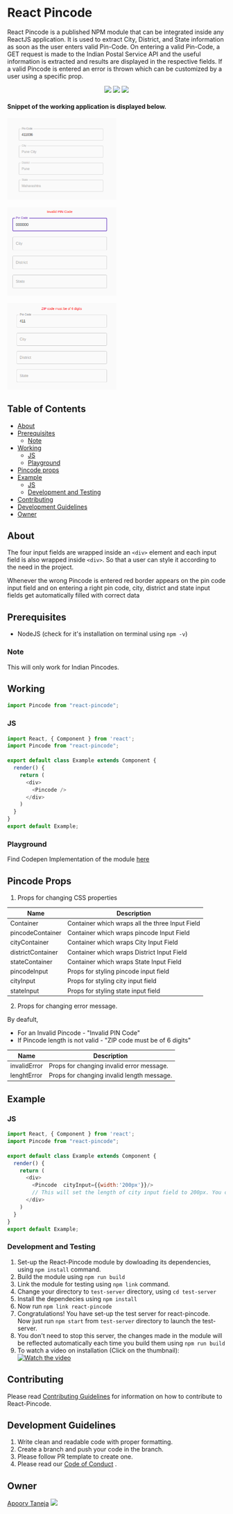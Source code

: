 # React Pincode

React Pincode is a published NPM module that can be integrated inside any ReactJS application. It is used to extract City, District, and State information as soon as the user enters valid Pin-Code. On entering a valid Pin-Code, a GET request is made to the Indian Postal Service API and the useful information is extracted and results are displayed in the respective fields. If a valid Pincode is entered an error is thrown which can be customized by a user using a specific prop.



<div align="center">
    <img src="https://forthebadge.com/images/badges/powered-by-responsibility.svg" >
    <img src="https://forthebadge.com/images/badges/built-with-love.svg" >
    <img src="https://forthebadge.com/images/badges/made-with-javascript.svg" >
</div>



#### Snippet of the working application is displayed below.

[<img src="./correct_pin.png" style="width: 50%;" />](https://github.com/plxity/React-Pincode)

[<img src="./invalid_pin.png" style="width: 50%;" />](https://github.com/plxity/React-Pincode)

[<img src="./length_pin.png" style="width: 50%;" />](https://github.com/plxity/React-Pincode)

## Table of Contents
- [About](#about)
- [Prerequisites](#prerequisites)
  - [Note](#note)
- [Working](#working)
  - [JS](#js)
  - [Playground](#playground)
- [Pincode props](#pincode-props)
- [Example](#example)
  - [JS](#js-1)
  - [Development and Testing](#development-and-testing)
- [Contributing](#contributing)
- [Development Guidelines](#development-guidelines)
- [Owner](#owner)


## About

The four input fields are wrapped inside an ```<div>``` element and each input field is also wrapped inside ```<div>```. So that a user can style it according to the need in the project.

Whenever the wrong Pincode is entered red border appears on the pin code input field and on entering a right pin code, city, district and state input fields get automatically filled with correct data


## Prerequisites
* NodeJS (check for it's installation on terminal using ```npm -v```)

### Note
This will only work for Indian Pincodes.

## Working

```js
import Pincode from "react-pincode";
```

### JS

```js
import React, { Component } from 'react';
import Pincode from "react-pincode";

export default class Example extends Component {
  render() {
    return (
      <div>
        <Pincode />
      </div>
    )
  }
}
export default Example;
```

### Playground

Find Codepen Implementation of the module [here](https://codepen.io/adityabisoi/pen/poJQXzx)

## Pincode Props

1) Props for changing CSS properties

| Name             | Description                                     |
| ---------------- | ----------------------------------------------- |
| Container        | Container which wraps all the three Input Field |
| pincodeContainer | Container which wraps pincode Input Field       |
| cityContainer    | Container which wraps City Input Field          |
| districtContainer| Container which wraps District Input Field      |
| stateContainer   | Container which wraps State Input Field          |
| pincodeInput     | Props for styling pincode input field           |
| cityInput        | Props for styling city input field              |
| stateInput       | Props for styling state input field             |



2) Props for changing error message.

By deafult,

* For an Invalid Pincode - "Invalid PIN Code"
* If Pincode length is not valid - "ZIP code must be of 6 digits"

| Name             | Description                                     |
| ---------------- | ----------------------------------------------- |
| invalidError     | Props for changing invalid error message.       |
| lenghtError      | Props for changing invalid length  message.     |



## Example

### JS

```js
import React, { Component } from 'react';
import Pincode from "react-pincode";

export default class Example extends Component {
  render() {
    return (
      <div>
        <Pincode  cityInput={{width:'200px'}}/>
        // This will set the length of city input field to 200px. You can play with rest of the props to style it according to your need.
      </div>
    )
  }
}
export default Example;
```
### Development and Testing

1. Set-up the React-Pincode module by dowloading its dependencies, using `npm install` command.	
2. Build the module using `npm run build`	
3. Link the module for testing using `npm link` command.	
4. Change your directory to `test-server` directory, using `cd test-server`	
5. Install the dependecies using `npm install`	
6. Now run `npm link react-pincode`	
7. Congratulations! You have set-up the test server for react-pincode.	
Now just run `npm start` from `test-server` directory to launch the test-server.	
8. You don't need to stop this server, the changes made in the module will be reflected automatically each time you build them using `npm run build`
9. To watch a video on installation (Click on the thumbnail):
[![Watch the video](https://img.youtube.com/vi/DtBObHLaQDA/maxresdefault.jpg)](https://www.youtube.com/watch?v=DtBObHLaQDA)	

## Contributing
Please read [Contributing Guidelines](./CONTRIBUTING.md) for information on how to contribute to React-Pincode.

## Development Guidelines
1. Write clean and readable code with proper formatting.
2. Create a branch and push your code in the branch.
3. Please follow PR template to create one.
4. Please read our [Code of Conduct](./CODE_OF_CONDUCT.md) .

## Owner
[Apoorv Taneja](https://github.com/plxity)   <img src="https://img.shields.io/twitter/follow/apoorv_taneja?label=Follow&style=social" />

